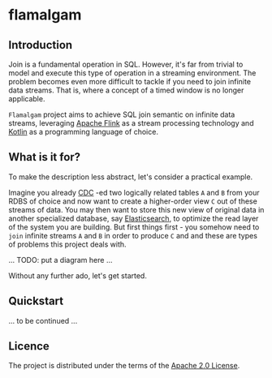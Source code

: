 # flamalgam

## Introduction

Join is a fundamental operation in SQL. However, it's far from trivial to model and execute this type of operation in 
a streaming environment. The problem becomes even more difficult to tackle if you need to join infinite data streams. 
That is, where a concept of a timed window is no longer applicable.

`Flamalgam` project aims to achieve SQL join semantic on infinite data streams, leveraging [Apache Flink](https://flink.apache.org/) 
as a stream processing technology and [Kotlin](https://kotlinlang.org/) as a programming language of choice.

## What is it for?

To make the description less abstract, let's consider a practical example. 

Imagine you already [CDC](https://en.wikipedia.org/wiki/Change_data_capture) -ed two logically related tables `A` and `B` 
from your RDBS of choice and now want to create a higher-order view `C` out of these streams of data. You may then want 
to store this new view of original data in another specialized database, say [Elasticsearch](https://www.elastic.co/), 
to optimize the read layer of the system you are building. But first things first - you somehow need to `join` infinite 
streams `A` and `B` in order to produce `C` and and these are types of problems this project deals with.

... TODO: put a diagram here ...

Without any further ado, let's get started.

## Quickstart

... to be continued ...

## Licence

The project is distributed under the terms of the [Apache 2.0 License](LICENSE.txt).
